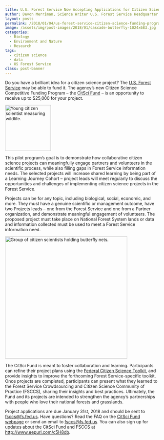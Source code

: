```yaml
---
title: U.S. Forest Service Now Accepting Applications for Citizen Science Funding Program
author: Devon Merriman, Science Writer U.S. Forest Service Headquarter
layout: posts
permalink: /2018/01/04/us-forest-service-citizen-science-funding-program/
image: /assets/img/post-images/2018/01/cascade-butterfly-1024x683.jpg
categories:
  - Biology
  - Environment and Nature
  - Research
tags:
  - citizen science
  - data
  - US Forest Service
class: post-banner
---
```



Do you have a brilliant idea for a citizen science project? The <a href="https://www.fs.fed.us/" target="blank" rel="noopener">U.S. Forest Service</a> may be able to fund it. The agency’s new Citizen Science Competitive Funding Program – the <a href="https://www.fs.fed.us/working-with-us/citizen-science/competitive-funding-program" target="blank" rel="noopener">CitSci Fund</a> – is an opportunity to receive up to $25,000 for your project.

<div class="image-in-post-body" style="width: 150px">
  <img src="{{ site.baseurl }}/assets/img/post-images/2018/01/forest-service-measuring.jpg" alt="Young citizen scientist measuring wildlife." width="150"/>
</div>

This pilot program’s goal is to demonstrate how collaborative citizen science projects can meaningfully engage partners and volunteers in the scientific process, while also filling gaps in Forest Service information needs. The selected projects will increase shared learning by being part of a Learning Journey Cohort – project leads will meet regularly to discuss the opportunities and challenges of implementing citizen science projects in the Forest Service.

Projects can be for any topic, including biological, social, economic, and more. They must have a genuine scientific or management outcome, have two Projects leads – one from the Forest Service and one from a Partner organization, and demonstrate meaningful engagement of volunteers. The proposed project must take place on National Forest System lands or data and information collected must be used to meet a Forest Service information need.

<div class="image-in-post-body" style="width: 410px">
  <img src="{{ site.baseurl }}/assets/img/post-images/2018/01/Midewin-NTP-450x300.jpg" alt="Group of citizen scientists holding butterfly nets." width="400"/>
</div>


The CitSci Fund is meant to foster collaboration and learning. Participants can refine their project plans using the <a href="https://crowdsourcing-toolkit.sites.usa.gov/" target="blank" rel="noopener">Federal Citizen Science Toolkit</a>, and provide insights to improve the forthcoming Forest Service-specific toolkit. Once projects are completed, participants can present what they learned to the Forest Service Crowdsourcing and Citizen Science Community of Practice (FSCCS), sharing their insights and best practices. Ultimately, the Fund and its projects are intended to strengthen the agency’s partnerships with people who love their national forests and grasslands.

Project applications are due January 31st, 2018 and should be sent to fsccs@fs.fed.us. Have questions? Read the FAQ on the <a href="https://www.fs.fed.us/working-with-us/citizen-science/competitive-funding-program" target="blank" rel="noopener">CitSci Fund webpage</a> or send an email to fsccs@fs.fed.us. You can also sign up for updates about the CitSci Fund and FSCCS at <a href="http://www.eepurl.com/c5H8db" target="blank" rel="noopener">http://www.eepurl.com/c5H8db</a>.


